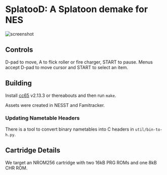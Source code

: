 # SplatooD: A Splatoon demake for NES

![screenshot](http://i.imgur.com/jGOvsaF.png)

## Controls

D-pad to move, A to flick roller or fire charger, START to pause. Menus accept D-pad to move cursor and START to select an item.

## Building

Install [cc65](ftp://ftp.musoftware.de/pub/uz/cc65/cc65-sources-2.13.3.tar.bz2) v2.13.3 or thereabouts and then run `make`.

Assets were created in NESST and Famitracker.

### Updating Nametable Headers

There is a tool to convert binary nametables into C headers in `util/bin-to-h.py`.

## Cartridge Details

We target an NROM256 cartridge with two 16kB PRG ROMs and one 8kB CHR ROM.
